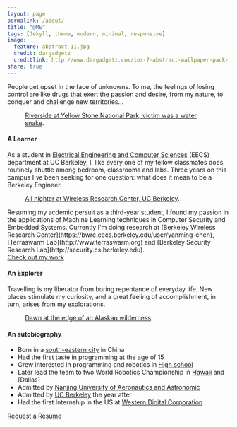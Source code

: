 ```yaml
---
layout: page
permalink: /about/
title: "@ME"
tags: [Jekyll, theme, modern, minimal, responsive]
image:
  feature: abstract-11.jpg
  credit: dargadgetz
  creditlink: http://www.dargadgetz.com/ios-7-abstract-wallpaper-pack-for-iphone-5-and-ipod-touch-retina/
share: true
---
```

People get upset in the face of unknowns. To me, the feelings of losing control are like drugs that exert the passion and desire, from my nature, to conquer and challenge new territories...
<figure>
	<a href="../images/About1.jpg"><img src="../images/About1.jpg" alt=""></a>
	<figcaption><a href="../images/About1.jpg" title="Riverside at Yellow Stone National Park, victim was a water snake">Riverside at Yellow Stone National Park, victim was a water snake</a>.</figcaption>
</figure>


#### A Learner
As a student in [Electrical Engineering and Computer Sciences](http://www.eecs.berkeley.edu) (EECS) department at UC Berkeley, I, like every one of my fellow classmates does, routinely shuttle among bedroom, classrooms and labs. Three years on this campus I've been seeking for one question: what does it mean to be a Berkeley Engineer.
<figure>
	<a href="../images/About2.jpg"><img src="../images/About2.jpg" alt=""></a>
	<figcaption><a href="../images/About2.jpg" title="All nighter at Wireless Research Center, UC Berkeley">All nighter at Wireless Research Center, UC Berkeley</a>.</figcaption>
</figure>
Resuming my acdemic persuit as a third-year student, I found my passion in the applications of Machine Learning techniques in Computer Security and Embedded Systems. Currently I'm doing research at [Berkeley Wireless Research Center](https://bwrc.eecs.berkeley.edu/user/yanming-chen), [Terraswarm Lab](http://www.terraswarm.org) and [Berkeley Security Research Lab](http://security.cs.berkeley.edu).

<div markdown="0"><a href="{{ site.url }}/theme-setup" class="btn btn-danger">Check out my work</a></div>


#### An Explorer
Travelling is my liberator from boring repentance of everyday life. New places stimulate my curiosity, and a great feeling of accomplishment, in turn, arises from my explorations.
<figure>
	<a href="../images/About4.jpg"><img src="../images/About4.jpg" alt=""></a>
	<figcaption><a href="../images/About4.jpg" title="Dawn at the edge of an Alaskan wilderness">Dawn at the edge of an Alaskan wilderness</a>.</figcaption>
</figure>



#### An autobiography
* Born in a [south-eastern city](http://en.wikipedia.org/wiki/Zhenjiang) in China
* Had the first taste in programming at the age of 15 
* Grew interested in programming and robotics in [High school](http://en.wikipedia.org/wiki/Jinling_High_School)
* Later lead the team to two World Robotics Championship in [Hawaii](http://www.jlhs.net/_siteId/65/pageId/23/columnId/18/articleId/3367/DisplayInfo.aspy) and [Dallas]
* Admitted by [Nanjing University of Aeronautics and Astronomic](http://en.wikipedia.org/wiki/Nanjing_University_of_Aeronautics_and_Astronautics)
* Admitted by [UC Berkeley](http://berkeley.edu) the year after
* Had the first Internship in the US at [Western Digital Corporation](http://www.wdc.com/en/)

<div markdown="0"><a href="mailto:phoenix.cym@gmail.com?subject=ResumeRequest&amp;body=Please send me a copy of your resume!" class="btn btn-danger">Request a Resume</a></div>

[^1]: Example: *domain.com/category-name/post-title*